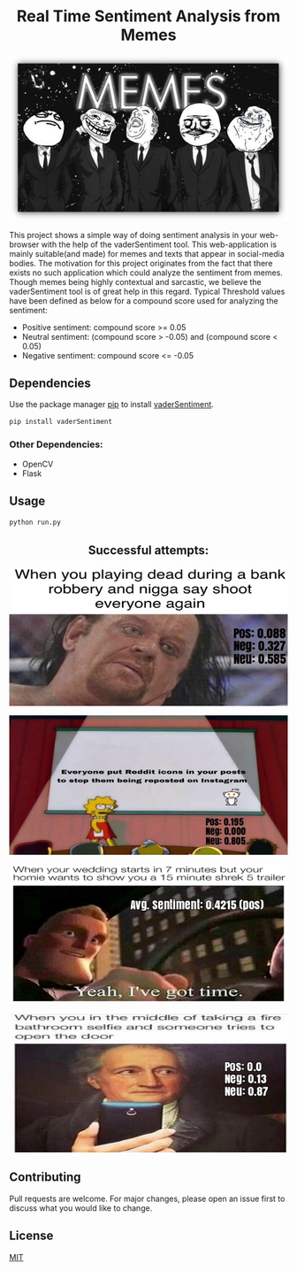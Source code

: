 <h1 align="center">
  Real Time Sentiment Analysis from Memes
</h1>

<p align="center">
  <img  src=/static/images/2.jpg/>
</p>


This project shows a simple way of doing sentiment analysis in your web-browser with the help of the vaderSentiment tool. This web-application is mainly suitable(and made) for memes and texts that appear in social-media bodies. The motivation for this project originates from the fact that there exists no such application which could analyze the sentiment from memes. Though memes being highly contextual and sarcastic, we believe the vaderSentiment tool is of great help in this regard. 
Typical Threshold values have been defined as below for a compound score used for analyzing the sentiment: 

- Positive sentiment: compound score >= 0.05 
- Neutral sentiment: (compound score > -0.05) and (compound score < 0.05) 
- Negative sentiment: compound score <= -0.05 



## Dependencies

Use the package manager [pip](https://pip.pypa.io/en/stable/) to install [vaderSentiment](https://github.com/cjhutto/vaderSentiment).

```bash
pip install vaderSentiment
```
### Other Dependencies:

- OpenCV
- Flask


## Usage

```python
python run.py
```


<h2 align="center">
  Successful attempts:
</h2>

<p align="center">
  <img  src=/static/images/pic1.jpg/>
</p>


<p align="center">
  <img  src=/static/images/pic2.jpg/>
</p>


<p align="center">
  <img  src=/static/images/pic3.jpg/>
</p>


<p align="center">
  <img  src=/static/images/pic4.jpg/>
</p>




## Contributing
Pull requests are welcome. For major changes, please open an issue first to discuss what you would like to change.


## License
[MIT](https://choosealicense.com/licenses/mit/)
